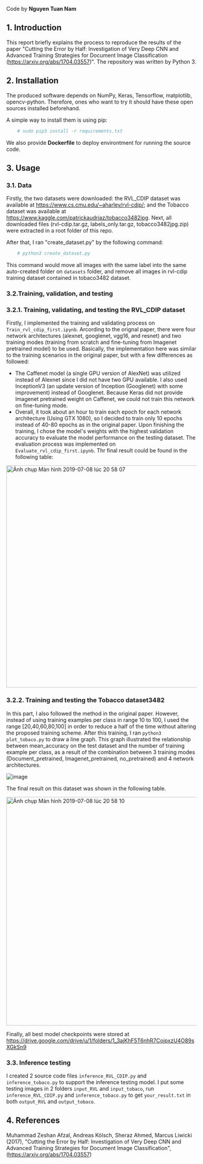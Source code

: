 
Code by **Nguyen Tuan Nam**

## 1. Introduction
This report briefly explains the process to reproduce the results of the paper "Cutting the Error by Half: Investigation of Very Deep CNN and Advanced Training Strategies for Document Image Classification (https://arxiv.org/abs/1704.03557)". The repository was written by Python 3.

## 2. Installation

The produced software depends on NumPy, Keras, Tensorflow, matplotlib, opencv-python. Therefore, ones who want to try it should have these open sources installed beforehand.

A simple way to install them is using pip: 
```sh
	# sudo pip3 install -r requirements.txt
```
We also provide **Dockerfile** to deploy environtment for running the source code.

## 3. Usage

### 3.1. Data
Firstly, the two datasets were downloaded: the RVL_CDIP dataset was available at https://www.cs.cmu.edu/~aharley/rvl-cdip/; and the Tobacco dataset was available at https://www.kaggle.com/patrickaudriaz/tobacco3482jpg. Next, all downloaded files (rvl-cdip.tar.gz, labels_only.tar.gz, tobacco3482jpg.zip) were extracted in a root folder of this repo. 

After that, I ran "create_dataset.py" by the following command: 
```sh
	# python3 create_dataset.py
```
This command would move all images with the same label into the same auto-created folder on ``datasets`` folder, and remove all images in rvl-cdip training dataset contained in tobaco3482 dataset.

### 3.2.Training, validation, and testing

### 3.2.1. Training, validating, and testing the RVL_CDIP dataset
Firstly, I implemented the training and validating process on ``Train_rvl_cdip_first.ipynb``. Arcording to the orignal paper, there were four network architectures (alexnet, googlenet, vgg16, and resnet) and two training modes (training from scratch and fine-tuning from Imagenet pretrained model) to be used. Basically, the implementation here was similar to the training scenarios in the original paper, but with a few differences as followed:
* The Caffenet model (a single GPU version of AlexNet) was utilized instead of Alexnet since I did not have two GPU available. I also used InceptionV3 (an update version of Inception (Googlenet) with some improvement) instead of Googlenet. Because Keras did not provide Imagenet pretrained weight on Caffenet, we could not train this network on fine-tuning mode. 
* Overall, it took about an hour to train each epoch for each network architecture (Using GTX 1080), so I decided to train only 10 epochs instead of 40-80 epochs as in the original paper. Upon finishing the training, I chose the model's weights with the highest validation accuracy to evaluate the model performance on the testing dataset. The evaluation process was implemented on ``Evaluate_rvl_cdip_first.ipynb``. Thr final result could be found in the following table:

<img width="587" alt="Ảnh chụp Màn hình 2019-07-08 lúc 20 58 07" src="https://user-images.githubusercontent.com/48004872/60816101-28665300-a1c3-11e9-9650-9369932943b4.png">


### 3.2.2. Training and testing the Tobacco dataset3482
In this part, I also followed the method in the original paper. However, instead of using training examples per class in range 10 to 100, I used the range [20,40,60,80,100] in order to reduce a half of the time without altering the proposed training scheme. After this training, I ran ``python3 plot_tobaco.py`` to draw a line graph. This graph illustrated the relationship between mean_accuracy on the test dataset and the number of training example per class, as a result of the combination between 3 training modes (Document_pretrained, Imagenet_pretrained, no_pretrained) and 4 network architectures. 

![image](https://user-images.githubusercontent.com/48004872/60815716-67e06f80-a1c2-11e9-959a-17f8a573fbd6.png)

The final result on this dataset was shown in the following table. 

<img width="604" alt="Ảnh chụp Màn hình 2019-07-08 lúc 20 58 10" src="https://user-images.githubusercontent.com/48004872/60816117-31efbb00-a1c3-11e9-9cbd-2c0a8a357a49.png">

Finally, all best model checkpoints were stored at https://drive.google.com/drive/u/1/folders/1_3ajKhF5T6nhR7CojpxzU4O89sXGkSn9

### 3.3. Inference testing
I created 2 source code files ``inference_RVL_CDIP.py`` and ``inference_tobaco.py`` to support the inference testing model. I put some testing images in 2 folders ``input_RVL`` and ``input_tobaco``, run ``inference_RVL_CDIP.py`` and ``inference_tobaco.py`` to get ``your_result.txt`` in both ``output_RVL`` and ``output_tobaco``.

## 4. References

Muhammad Zeshan Afzal, Andreas Kölsch, Sheraz Ahmed, Marcus Liwicki (2017), "Cutting the Error by Half: Investigation of Very Deep CNN and Advanced Training Strategies for Document Image Classification", (https://arxiv.org/abs/1704.03557)

